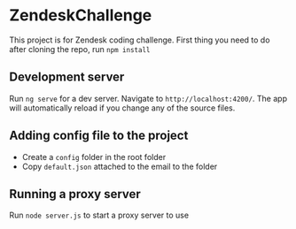 # ZendeskChallenge

This project is for Zendesk coding challenge.
First thing you need to do after cloning the repo, run `npm install`

## Development server

Run `ng serve` for a dev server. Navigate to `http://localhost:4200/`. The app will automatically reload if you change any of the source files.

## Adding config file to the project

- Create a `config` folder in the root folder
- Copy `default.json` attached to the email to the folder

## Running a proxy server

Run `node server.js` to start a proxy server to use
